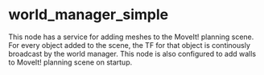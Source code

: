 # world_manager_simple

This node has a service for adding meshes to the MoveIt! planning scene.  For every object added to the scene, the TF for that object is continously broadcast by the world manager.  This node is also configured to add walls to MoveIt! planning scene on startup. 
